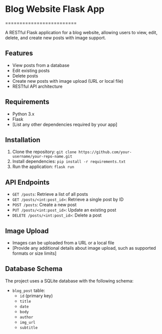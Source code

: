 # Blog Website Flask App
=========================

A RESTful Flask application for a blog website, allowing users to view, edit, delete, and create new posts with image support.

## Features

* View posts from a database
* Edit existing posts
* Delete posts
* Create new posts with image upload (URL or local file)
* RESTful API architecture

## Requirements

* Python 3.x
* Flask
* [List any other dependencies required by your app]

## Installation

1. Clone the repository: `git clone https://github.com/your-username/your-repo-name.git`
2. Install dependencies: `pip install -r requirements.txt`
3. Run the application: `flask run`

## API Endpoints

* `GET /posts`: Retrieve a list of all posts
* `GET /posts/<int:post_id>`: Retrieve a single post by ID
* `POST /posts`: Create a new post
* `PUT /posts/<int:post_id>`: Update an existing post
* `DELETE /posts/<int:post_id>`: Delete a post

## Image Upload

* Images can be uploaded from a URL or a local file
* [Provide any additional details about image upload, such as supported formats or size limits]

## Database Schema

The project uses a SQLite database with the following schema:

* `blog_post` table:
	+ `id` (primary key)
	+ `title`
	+ `date`
	+ `body`
	+ `author`
	+ `img_url`
	+ `subtitle`
